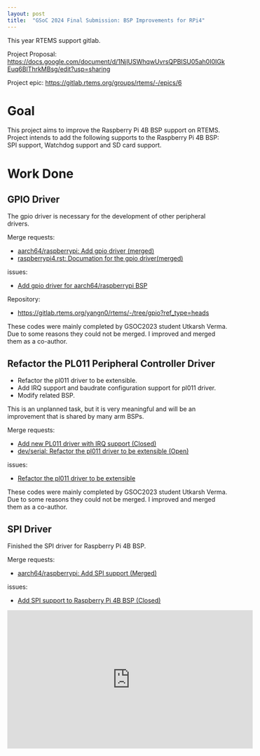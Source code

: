 ```yaml
---
layout: post
title:  "GSoC 2024 Final Submission: BSP Improvements for RPi4"
---
```


This year RTEMS support gitlab.

Project Proposal: https://docs.google.com/document/d/1NjlUSWhqwUvrsQPBISU05ah0I0IGkEuq6BIThrkMBsg/edit?usp=sharing

Project epic: https://gitlab.rtems.org/groups/rtems/-/epics/6


# Goal
This project aims to improve the Raspberry Pi 4B BSP support on RTEMS. Project intends to add the following supports to the Raspberry Pi 4B BSP: SPI support, Watchdog support and SD card support.

# Work Done

## GPIO Driver

The gpio driver is necessary for the development of other peripheral drivers. 

Merge requests:
- [aarch64/raspberrypi: Add gpio driver (merged)](https://gitlab.rtems.org/rtems/rtos/rtems/-/merge_requests/59)
- [raspberrypi4.rst: Documation for the gpio driver(merged)](https://gitlab.rtems.org/rtems/docs/rtems-docs/-/merge_requests/18)

issues: 
- [Add gpio driver for aarch64/raspberrypi BSP](https://gitlab.rtems.org/rtems/rtos/rtems/-/issues/5029)

Repository:
- https://gitlab.rtems.org/yangn0/rtems/-/tree/gpio?ref_type=heads

These codes were mainly completed by GSOC2023 student Utkarsh Verma. Due to some reasons they could not be merged. I improved and merged them as a co-author.

## Refactor the PL011 Peripheral Controller Driver

- Refactor the pl011 driver to be extensible.
- Add IRQ support and baudrate configuration support for pl011 driver.
- Modify related BSP.

This is an unplanned task, but it is very meaningful and will be an improvement that is shared by many arm BSPs.

Merge requests:
- [Add new PL011 driver with IRQ support (Closed)](https://gitlab.rtems.org/rtems/rtos/rtems/-/merge_requests/43)
- [dev/serial: Refactor the pl011 driver to be extensible (Open)](https://gitlab.rtems.org/rtems/rtos/rtems/-/merge_requests/47)

issues:
- [Refactor the pl011 driver to be extensible](https://gitlab.rtems.org/rtems/rtos/rtems/-/issues/5026)

These codes were mainly completed by GSOC2023 student Utkarsh Verma. Due to some reasons they could not be merged. I improved and merged them as a co-author.

## SPI Driver
Finished the SPI driver for Raspberry Pi 4B BSP.

Merge requests:
- [aarch64/raspberrypi: Add SPI support (Merged)](https://gitlab.rtems.org/rtems/rtos/rtems/-/merge_requests/103)

issues:
- [Add SPI support to Raspberry Pi 4B BSP (Closed)](https://gitlab.rtems.org/rtems/rtos/rtems/-/issues/5056)

<iframe width="560" height="315"
src="https://www.youtube.com/embed/MUQfKFzIOeU" 
frameborder="0" 
allow="accelerometer; autoplay; encrypted-media; gyroscope; picture-in-picture" 
allowfullscreen>
</iframe>